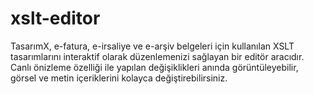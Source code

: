 # xslt-editor
TasarımX, e-fatura, e-irsaliye ve e-arşiv belgeleri için kullanılan XSLT tasarımlarını interaktif olarak düzenlemenizi sağlayan bir editör aracıdır. Canlı önizleme özelliği ile yapılan değişiklikleri anında görüntüleyebilir, görsel ve metin içeriklerini kolayca değiştirebilirsiniz.
